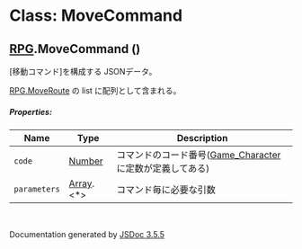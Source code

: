 # Class: MoveCommand

## [RPG](RPG.md).MoveCommand ()


[移動コマンド]を構成する JSONデータ。

[RPG.MoveRoute](RPG.MoveRoute.md) の list に配列として含まれる。

##### Properties:

| Name | Type | Description |
| --- | --- | --- |
| `code` | [Number](Number.md) | コマンドのコード番号([Game_Character](Game_Character.md) に定数が定義してある) |
| `parameters` | [Array](Array.md).&lt;*&gt; | コマンド毎に必要な引数 |


 <br>

  Documentation generated by [JSDoc 3.5.5](https://github.com/jsdoc3/jsdoc)
